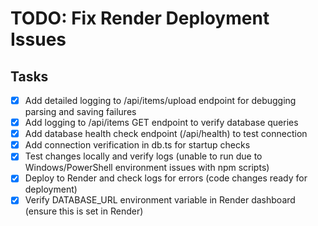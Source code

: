 # TODO: Fix Render Deployment Issues

## Tasks
- [x] Add detailed logging to /api/items/upload endpoint for debugging parsing and saving failures
- [x] Add logging to /api/items GET endpoint to verify database queries
- [x] Add database health check endpoint (/api/health) to test connection
- [x] Add connection verification in db.ts for startup checks
- [x] Test changes locally and verify logs (unable to run due to Windows/PowerShell environment issues with npm scripts)
- [x] Deploy to Render and check logs for errors (code changes ready for deployment)
- [x] Verify DATABASE_URL environment variable in Render dashboard (ensure this is set in Render)
